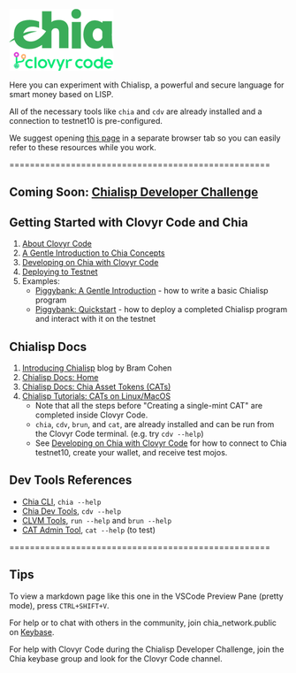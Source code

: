 ![Chia Logo](intro/static/img/chia-clovyr-logos.png)

Here you can experiment with Chialisp, a powerful and secure language for smart money based on LISP.

All of the necessary tools like `chia` and `cdv` are already installed and a connection to testnet10 is pre-configured.

We suggest opening [this page](https://github.com/clovyr/chia-example/blob/main/README.md) in a separate browser tab so you can easily refer to these resources while you work. 

===================================================
## Coming Soon: [Chialisp Developer Challenge](https://github.com/clovyr/chia-example/blob/main/intro/90-Chialisp-Developer-Challenge.md)

## Getting Started with Clovyr Code and Chia
   1.  [About Clovyr Code](https://github.com/clovyr/chia-example/blob/main/intro/98-About-Clovyr-Code.md)
   2.  [A Gentle Introduction to Chia Concepts](https://github.com/clovyr/chia-example/blob/main/intro/01-Chia-101.md)
   3.  [Developing on Chia with Clovyr Code](https://github.com/clovyr/chia-example/blob/main/intro/02-Getting-Started.md)
   4.  [Deploying to Testnet](https://github.com/clovyr/chia-example/blob/main/intro/05-Deploying-to-Testnet.md)
   4.  Examples:
       -  [Piggybank: A Gentle Introduction](https://github.com/clovyr/chia-example/blob/main/examples/chia-piggybank/02-Piggybank-Simple.md) - how to write a basic Chialisp program
       - [Piggybank: Quickstart](https://github.com/clovyr/chia-example/blob/main/examples/chia-piggybank/01-Piggybank-QuickStart.md) - how to deploy a completed Chialisp program and interact with it on the testnet

## Chialisp Docs
   1. [Introducing Chialisp](https://www.chia.net/2019/11/27/chialisp.en.html) blog by Bram Cohen 
   2. [Chialisp Docs: Home](https://chialisp.com/docs/)
   3. [Chialisp Docs: Chia Asset Tokens (CATs)](https://chialisp.com/docs/puzzles/cats)
   4. [Chialisp Tutorials: CATs on Linux/MacOS](https://chialisp.com/docs/tutorials/CAT_Launch_Process_Linux_MacOS#creating-a-single-mint-cat)
      - Note that all the steps before "Creating a single-mint CAT" are completed inside Clovyr Code. 
      - `chia`, `cdv`, `brun`, and `cat`, are already installed and can be run from the Clovyr Code terminal. (e.g. try `cdv --help`)
      - See [Developing on Chia with Clovyr Code](https://github.com/clovyr/chia-example/blob/main/intro/02-Getting-Started.md) for how to connect to Chia testnet10, create your wallet, and receive test mojos.

## Dev Tools References
   - [Chia CLI](https://github.com/Chia-Network/chia-blockchain/wiki/CLI-Commands-Reference),  `chia --help`
   - [Chia Dev Tools](https://github.com/Chia-Network/chia-dev-tools), `cdv --help`
   - [CLVM Tools](https://github.com/Chia-Network/clvm_tools), `run --help` and `brun --help`
   - [CAT Admin Tool](https://github.com/Chia-Network/CAT-admin-tool), `cat --help` (to test)

===================================================


## Tips

To view a markdown page like this one in the VSCode Preview Pane (pretty mode), press `CTRL+SHIFT+V`.

For help or to chat with others in the community, join chia_network.public on [Keybase](https://keybase.io). 

For help with Clovyr Code during the Chialisp Developer Challenge, join the Chia keybase group and look for the Clovyr Code channel.
